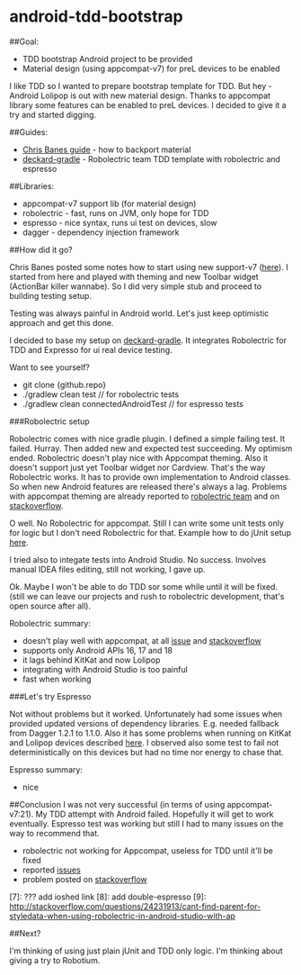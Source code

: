 android-tdd-bootstrap
=====================
##Goal:

 - TDD bootstrap Android project to be provided
 - Material design (using appcompat-v7) for preL devices to be enabled

I like TDD so I wanted to prepare bootstrap template for TDD.
But hey - Android Lolipop is out with new material design.
Thanks to appcompat library some features can be enabled to preL devices.
I decided to give it a try and started digging.

##Guides:

 - [Chris Banes guide][1] - how to backport material
 - [deckard-gradle][2] - Robolectric team TDD template with robolectric and espresso

##Libraries:

 - appcompat-v7 support lib (for material design)
 - robolectric - fast, runs on JVM, only hope for TDD
 - espresso - nice syntax, runs ui test on devices, slow
 - dagger - dependency injection framework

##How did it go?

Chris Banes posted some notes how to start using new support-v7 ([here][1]).
I started from here and played with theming and new Toolbar widget (ActionBar killer wannabe).
So I did very simple stub and proceed to building testing setup.

Testing was always painful in Android world. Let's just keep optimistic approach and get this done.

I decided to base my setup on [deckard-gradle][2].
It integrates Robolectric for TDD and Expresso for ui real device testing.

Want to see yourself?

 - git clone {github.repo}
 - ./gradlew clean test // for robolectric tests
 - ./gradlew clean connectedAndroidTest // for espresso tests

###Robolectric setup

Robolectric comes with nice gradle plugin.
I defined a simple failing test. It failed. Hurray.
Then added new and expected test succeeding.
My optimism ended.
Robolectric doesn't play nice with Appcompat theming.
Also it doesn't support just yet Toolbar widget nor Cardview.
That's the way Robolectric works.
It has to provide own implementation to Android classes.
So when new Android features are released there's always a lag.
Problems with appcompat theming are already reported to [robolectric team][3] and on [stackoverflow][4].

O well. No Robolectric for appcompat.
Still I can write some unit tests only for logic but I don't need Robolectric for that.
Example how to do jUnit setup [here][5].

I tried also to integate tests into Android Studio. No success.
Involves manual IDEA files editing, still not working, I gave up.

Ok. Maybe I won't be able to do TDD sor some while until it will be fixed.
(still we can leave our projects and rush to robolectric development, that's open source after all).

Robolectric summary:

 - doesn't play well with appcompat, at all [issue][3] and [stackoverflow][4]
 - supports only Android APIs 16, 17 and 18
 - it lags behind KitKat and now Lolipop
 - integrating with Android Studio is too painful
 - fast when working

###Let's try Espresso

Not without problems but it worked.
Unfortunately had some issues when provided updated versions of dependency libraries.
E.g. needed fallback from Dagger 1.2.1 to 1.1.0.
Also it has some problems when running on KitKat and Lolipop devices described [here][6].
I observed also some test to fail not deterministically on this devices but
had no time nor energy to chase that.

Espresso summary:

 - nice

##Conclusion
I was not very successful (in terms of using appcompat-v7:21).
My TDD attempt with Android failed. Hopefully it will get to work eventually.
Espresso test was working but still I had to many issues on the way to recommend that.

 - robolectric not working for Appcompat, useless for TDD until it'll be fixed
 - reported [issues][3]
 - problem posted on [stackoverflow][4]

 [1]: https://chris.banes.me/2014/10/17/appcompat-v21
 [2]: https://github.com/robolectric/deckard-gradle
 [3]: https://github.com/robolectric/robolectric/issues/1332
 [4]: http://stackoverflow.com/questions/26512839/android-lolipop-appcompat-problems-running-with-robolectric
 [5]: http://tryge.com/2013/02/28/android-gradle-build/
 [6]: https://code.google.com/p/android-test-kit/issues/detail?id=84
 [7]: ??? add ioshed link
 [8]: add double-espresso
 [9]: http://stackoverflow.com/questions/24231913/cant-find-parent-for-styledata-when-using-robolectric-in-android-studio-with-ap

 ##Next?

 I'm thinking of using just plain jUnit and TDD only logic. I'm thinking about giving a try to Robotium.